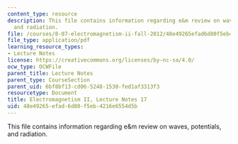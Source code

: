 ```yaml
---
content_type: resource
description: This file contains information regarding e&m review on waves, potentials,
  and radiation.
file: /courses/8-07-electromagnetism-ii-fall-2012/48e49265efad6d80f5eb4216e6554d5b_MIT8_07F12_ln17.pdf
file_type: application/pdf
learning_resource_types:
- Lecture Notes
license: https://creativecommons.org/licenses/by-nc-sa/4.0/
ocw_type: OCWFile
parent_title: Lecture Notes
parent_type: CourseSection
parent_uid: 6bf8bf13-cd06-5248-1530-fed1af3313f3
resourcetype: Document
title: Electromagnetism II, Lecture Notes 17
uid: 48e49265-efad-6d80-f5eb-4216e6554d5b
---
```

This file contains information regarding e&m review on waves, potentials, and radiation.